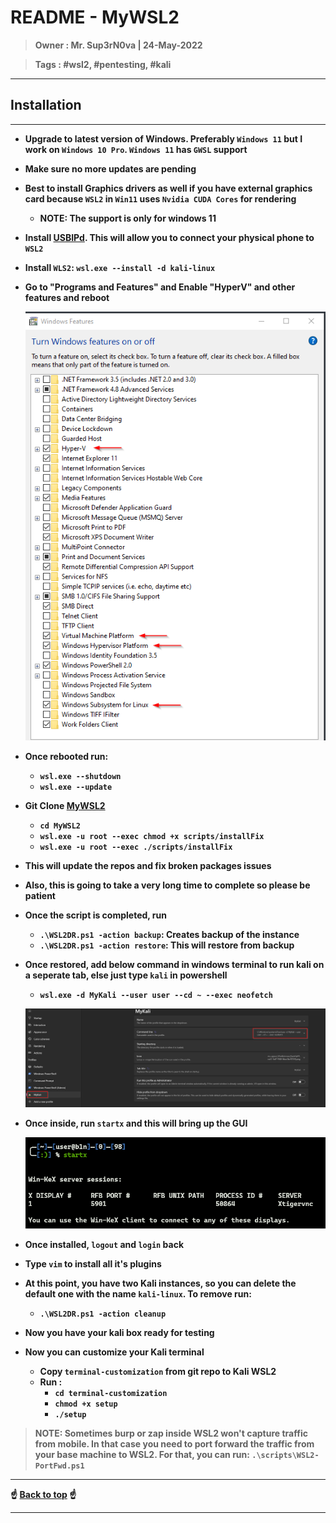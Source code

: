 <h1><b>README - MyWSL2<b></h1>

> **Owner** : Mr. Sup3rN0va | 24-May-2022

> **Tags** : #wsl2, #pentesting, #kali

---

## **Installation**

---

- Upgrade to latest version of Windows. Preferably `Windows 11` but I work on `Windows 10 Pro`. `Windows 11` has `GWSL` support
- Make sure no more updates are pending
- Best to install Graphics drivers as well if you have external graphics card because `WSL2` in `Win11` uses `Nvidia CUDA Cores` for rendering
	- NOTE: The support is only for windows 11
- Install [**USBIPd**](https://github.com/dorssel/usbipd-win/releases/latest). This will allow you to connect your physical phone to `WSL2`
- Install `WLS2`: `wsl.exe --install -d kali-linux`
- Go to "Programs and Features" and Enable "HyperV" and other features and reboot

	![WinFeatures](attachments/WinFeatures.png)

- Once rebooted run: 
	- `wsl.exe --shutdown`
	- `wsl.exe --update`
- Git Clone [**MyWSL2**]()
	- `cd MyWSL2`
	- `wsl.exe -u root --exec chmod +x scripts/installFix`
	- `wsl.exe -u root --exec ./scripts/installFix`
- This will update the repos and fix broken packages issues
- Also, this is going to take a very long time to complete so please be patient
- Once the script is completed, run
	- `.\WSL2DR.ps1 -action backup`: Creates backup of the instance
	- `.\WSL2DR.ps1 -action restore`: This will restore from backup
- Once restored, add below command in windows terminal to run kali on a seperate tab, else just type `kali` in powershell
	- `wsl.exe -d MyKali --user user --cd ~ --exec neofetch`

	![Kali-Terminal](attachments/KaliTerminal.png)

- Once inside, run `startx` and this will bring up the GUI

	![startx](attachments/startx.png)

- Once installed, `logout` and `login` back
- Type `vim` to install all it's plugins
- At this point, you have two Kali instances, so you can delete the default one with the name `kali-linux`. To remove run:
	- `.\WSL2DR.ps1 -action cleanup`
- Now you have your kali box ready for testing
- Now you can customize your Kali terminal
	- Copy `terminal-customization` from git repo to Kali WSL2
	- Run : 
		- `cd terminal-customization`
		- `chmod +x setup`
		- `./setup`

> NOTE: Sometimes burp or zap inside WSL2 won't capture traffic from mobile. In that case you need to port forward the traffic from your base machine to WSL2. For that, you can run: `.\scripts\WSL2-PortFwd.ps1`

---

<div class='page'/>
☝️ <a href="#">Back to top</a> ☝️

---

